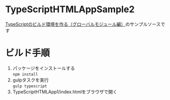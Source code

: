 # TypeScriptHTMLAppSample2
[TypeScriptのビルド環境を作る（グローバルモジュール編）](http://kazenetu.exblog.jp/21490618/)のサンプルソースです

# ビルド手順
1. パッケージをインストールする  
 `npm install`
1. gulpタスクを実行  
 `gulp typescript`  
1. TypeScriptHTMLApp1/index.htmlをブラウザで開く